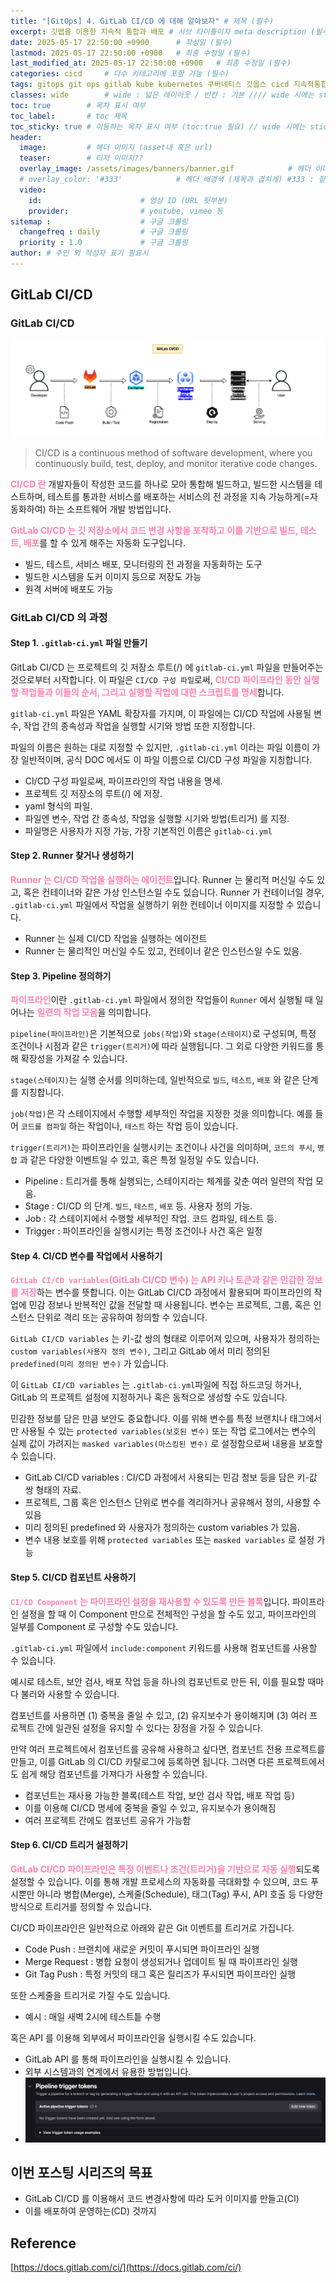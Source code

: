```yaml
---
title: "[GitOps] 4. GitLab CI/CD 에 대해 알아보자" # 제목 (필수)
excerpt: 깃랩을 이용한 지속적 통합과 배포 # 서브 타이틀이자 meta description (필수)
date: 2025-05-17 22:50:00 +0900      # 작성일 (필수)
lastmod: 2025-05-17 22:50:00 +0900   # 최종 수정일 (필수)
last_modified_at: 2025-05-17 22:50:00 +0900   # 최종 수정일 (필수)
categories: cicd     # 다수 카테고리에 포함 가능 (필수)
tags: gitops git ops gitlab kube kubernetes 쿠버네티스 깃옵스 cicd 지속적통합 지속적배포 docker registry harbor 연결 connect 깃랩           # 태그 복수개 가능 (필수)
classes: wide        # wide : 넓은 레이아웃 / 빈칸 : 기본 //// wide 시에는 sticky toc 불가
toc: true        # 목차 표시 여부
toc_label:       # toc 제목
toc_sticky: true # 이동하는 목차 표시 여부 (toc:true 필요) // wide 시에는 sticky toc 불가
header: 
  image:         # 헤더 이미지 (asset내 혹은 url)
  teaser:        # 티저 이미지??
  overlay_image: /assets/images/banners/banner.gif            # 헤더 이미지 (제목과 겹치게)
  # overlay_color: '#333'            # 헤더 배경색 (제목과 겹치게) #333 : 짙은 회색 (필수)
  video:
    id:                      # 영상 ID (URL 뒷부분)
    provider:                # youtube, vimeo 등
sitemap :                    # 구글 크롤링
  changefreq : daily         # 구글 크롤링
  priority : 1.0             # 구글 크롤링
author: # 주인 외 작성자 표기 필요시
---
```

<!--postNo: 20250517_001-->


## GitLab CI/CD  

### GitLab CI/CD   


![](/assets/images/20250517_001_001.png)  

> CI/CD is a continuous method of software development, where you continuously build, test, deploy, and monitor iterative code changes.  

<b><font color="FF82B2">CI/CD 란</font></b> 개발자들이 작성한 코드를 하나로 모아 통합해 빌드하고, 빌드한 시스템을 테스트하며, 테스트를 통과한 서비스를 배포하는 서비스의 전 과정을 지속 가능하게(=자동화하여) 하는 소프트웨어 개발 방법입니다.  

<b><font color="FF82B2">GitLab CI/CD 는 깃 저장소에서 코드 변경 사항을 포착하고 이를 기반으로 빌드, 테스트, 배포</font></b>를 할 수 있게 해주는 자동화 도구입니다.  

- 빌드, 테스트, 서비스 배포, 모니터링의 전 과정을 자동화하는 도구  
- 빌드한 시스템을 도커 이미지 등으로 저장도 가능  
- 원격 서버에 배포도 가능  

### GitLab CI/CD 의 과정  

#### Step 1. `.gitlab-ci.yml` 파일 만들기  

GitLab CI/CD 는 프로젝트의 깃 저장소 루트(/) 에 `gitlab-ci.yml` 파일을 만들어주는 것으로부터 시작합니다. 이 파일은 `CI/CD 구성 파일`로써, <b><font color="FF82B2">CI/CD 파이프라인 동안 실행할 작업들과 이들의 순서, 그리고 실행할 작업에 대한 스크립트를 명세</font></b>합니다.  

`gitlab-ci.yml` 파일은 YAML 확장자를 가지며, 이 파일에는 CI/CD 작업에 사용될 변수, 작업 간의 종속성과 작업을 실행할 시기와 방법 또한 지정합니다.  

파일의 이름은 원하는 대로 지정할 수 있지만, `.gitlab-ci.yml` 이라는 파일 이름이 가장 일반적이며, 공식 DOC 에서도 이 파일 이름으로 CI/CD 구성 파일을 지칭합니다.  


- CI/CD 구성 파일로써, 파이프라인의 작업 내용을 명세.  
- 프로젝트 깃 저장소의 루트(/) 에 저장.  
- yaml 형식의 파일.  
- 파일엔 변수, 작업 간 종속성, 작업을 실행할 시기와 방법(트리거) 를 지정.  
- 파일명은 사용자가 지정 가능, 가장 기본적인 이름은 `gitlab-ci.yml`

#### Step 2. Runner 찾거나 생성하기  

<b><font color="FF82B2">Runner 는 CI/CD 작업을 실행하는 에이전트</font></b>입니다. Runner 는 물리적 머신일 수도 있고, 혹은 컨테이너와 같은 가상 인스턴스일 수도 있습니다. Runner 가 컨테이너일 경우, `.gitlab-ci.yml` 파일에서 작업을 실행하기 위한 컨테이너 이미지를 지정할 수 있습니다.  

- Runner 는 실제 CI/CD 작업을 실행하는 에이전트  
- Runner 는 물리적인 머신일 수도 있고, 컨테이너 같은 인스턴스일 수도 있음.  

#### Step 3. Pipeline 정의하기  

<b><font color="FF82B2">파이프라인</font></b>이란 `.gitlab-ci.yml` 파일에서 정의한 작업들이 `Runner` 에서 실행될 때 일어나는 <b><font color="FF82B2">일련의 작업 모음</font></b>을 의미합니다.  

`pipeline(파이프라인)`은 기본적으로 `jobs(작업)`와 `stage(스테이지)`로 구성되며, 특정 조건이나 시점과 같은 `trigger(트리거)`에 따라 실행됩니다. 그 외로 다양한 키워드를 통해 확장성을 가져갈 수 있습니다.  

`stage(스테이지)`는 실행 순서를 의미하는데, 일반적으로 `빌드`, `테스트`, `배포` 와 같은 단계를 지칭합니다.  

`job(작업)`은 각 스테이지에서 수행할 세부적인 작업을 지정한 것을 의미합니다. 예를 들어 `코드를 컴파일` 하는 작업이나, `테스트` 하는 작업 등이 있습니다.  

`trigger(트리거)`는 파이프라인을 실행시키는 조건이나 사건을 의미하며, `코드의 푸시`, `병합` 과 같은 다양한 이벤트일 수 있고, 혹은 특정 일정일 수도 있습니다.  

- Pipeline : 트리거를 통해 실행되는, 스테이지라는 체계를 갖춘 여러 일련의 작업 모음.  
- Stage : CI/CD 의 단계. `빌드`, `테스트`, `배포` 등. 사용자 정의 가능.  
- Job : 각 스테이지에서 수행할 세부적인 작업. 코드 컴파일, 테스트 등.  
- Trigger : 파이프라인을 실행시키는 특정 조건이나 사건 혹은 일정  

#### Step 4. CI/CD 변수를 작업에서 사용하기  

<b><font color="FF82B2">`GitLab CI/CD variables`(GitLab CI/CD 변수) 는 API 키나 토큰과 같은 민감한 정보를 저장</font></b>하는 변수를 뜻합니다. 이는 GitLab CI/CD 과정에서 활용되며 파이프라인의 작업에 민감 정보나 반복적인 값을 전달할 때 사용됩니다. 변수는 프로젝트, 그룹, 혹은 인스턴스 단위로 격리 또는 공유하여 정의할 수 있습니다.    

`GitLab CI/CD variables` 는 키-값 쌍의 형태로 이루어져 있으며, 사용자가 정의하는 `custom variables(사용자 정의 변수)`, 그리고 GitLab 에서 미리 정의된 `predefined(미리 정의된 변수)` 가 있습니다.  

이 `GitLab CI/CD variables` 는 `.gitlab-ci.yml`파일에 직접 하드코딩 하거나, GitLab 의 프로젝트 설정에 지정하거나 혹은 동적으로 생성할 수도 있습니다.  

민감한 정보를 담은 만큼 보안도 중요합니다. 이를 위해 변수를 특정 브랜치나 태그에서만 사용될 수 있는 `protected variables(보호된 변수)` 또는 작업 로그에서는 변수의 실제 값이 가려지는 `masked variables(마스킹된 변수)` 로 설정함으로써 내용을 보호할 수 있습니다.  

- GitLab CI/CD variables : CI/CD 과정에서 사용되는 민감 정보 등을 담은 키-값 쌍 형태의 자료.  
- 프로젝트, 그룹 혹은 인스턴스 단위로 변수를 격리하거나 공유해서 정의, 사용할 수 있음  
- 미리 정의된 predefined 와 사용자가 정의하는 custom variables 가 있음.  
- 변수 내용 보호를 위해 `protected variables` 또는 `masked variables` 로 설정 가능  

#### Step 5. CI/CD 컴포넌트 사용하기  

<b><font color="FF82B2">`CI/CD Component` 는 파이프라인 설정을 재사용할 수 있도록 만든 블록</font></b>입니다. 파이프라인 설정을 할 때 이 Component 만으로 전체적인 구성을 할 수도 있고, 파이프라인의 일부를 Component 로 구성할 수도 있습니다.  

`.gitlab-ci.yml` 파일에서 `include:component` 키워드를 사용해 컴포넌트를 사용할 수 있습니다.  

예시로 테스트, 보안 검사, 배포 작업 등을 하나의 컴포넌트로 만든 뒤, 이를 필요할 때마다 불러와 사용할 수 있습니다.  

컴포넌트를 사용하면 (1) 중복을 줄일 수 있고, (2) 유지보수가 용이해지며 (3) 여러 프로젝트 간에 일관된 설정을 유지할 수 있다는 장점을 가질 수 있습니다.  

만약 여러 프로젝트에서 컴포넌트를 공유해 사용하고 싶다면, 컴포넌트 전용 프로젝트를 만들고, 이를 GitLab 의 CI/CD 카탈로그에 등록하면 됩니다. 그러면 다른 프로젝트에서도 쉽게 해당 컴포넌트를 가져다가 사용할 수 있습니다.  

- 컴포넌트는 재사용 가능한 블록(테스트 작업, 보안 검사 작업, 배포 작업 등)    
- 이를 이용해 CI/CD 명세에 중복을 줄일 수 있고, 유지보수가 용이해짐  
- 여러 프로젝트 간에도 컴포넌트 공유가 가능함  

#### Step 6. CI/CD 트리거 설정하기  

<b><font color="FF82B2">GitLab CI/CD 파이프라인은 특정 이벤트나 조건(트리거)을 기반으로 자동 실행</font></b>되도록 설정할 수 있습니다. 이를 통해 개발 프로세스의 자동화를 극대화할 수 있으며, 코드 푸시뿐만 아니라 병합(Merge), 스케줄(Schedule), 태그(Tag) 푸시, API 호출 등 다양한 방식으로 트리거를 정의할 수 있습니다.  

CI/CD 파이프라인은 일반적으로 아래와 같은 Git 이벤트를 트리거로 가집니다.  

- Code Push : 브랜치에 새로운 커밋이 푸시되면 파이프라인 실행  
- Merge Request : 병합 요청이 생성되거나 업데이트 될 때 파이프라인 실행  
- Git Tag Push : 특정 커밋의 태그 혹은 릴리즈가 푸시되면 파이프라인 실행  

또한 스케줄을 트리거로 가질 수도 있습니다.  

- 예시 : 매일 새벽 2시에 테스트틑 수행  

혹은 API 를 이용해 외부에서 파이프라인을 실행시킬 수도 있습니다.  

- GitLab API 를 통해 파이프라인을 실행시킬 수 있습니다.  
- 외부 시스템과의 연계에서 유용한 방법입니다.  
- ![](/assets/images/20250517_001_002.png)  


## 이번 포스팅 시리즈의 목표  

- GitLab CI/CD 를 이용해서 코드 변경사항에 따라 도커 이미지를 만들고(CI)  
- 이를 배포하여 운영하는(CD) 것까지  


## Reference  

[https://docs.gitlab.com/ci/](https://docs.gitlab.com/ci/)  


